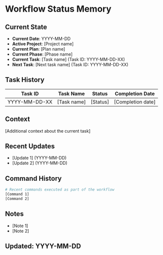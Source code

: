 # Workflow Status Memory

## Current State
- **Current Date**: YYYY-MM-DD
- **Active Project**: [Project name]
- **Current Plan**: [Plan name]
- **Current Phase**: [Phase name]
- **Current Task**: [Task name] (Task ID: YYYY-MM-DD-XX)
- **Next Task**: [Next task name] (Task ID: YYYY-MM-DD-XX)

## Task History
| Task ID | Task Name | Status | Completion Date |
|---------|-----------|--------|----------------|
| YYYY-MM-DD-XX | [Task name] | [Status] | [Completion date] |

## Context
[Additional context about the current task]

## Recent Updates
- [Update 1] (YYYY-MM-DD)
- [Update 2] (YYYY-MM-DD)

## Command History
```bash
# Recent commands executed as part of the workflow
[Command 1]
[Command 2]
```

## Notes
- [Note 1]
- [Note 2]

## Updated: YYYY-MM-DD
